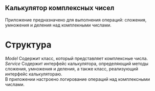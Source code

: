 ## __Калькулятор комплексных чисел__  
Приложение предназначено для выполнения операций: сложения, умножения и деления над комплекными числами.
# Структура  
_Model_ Содержит класс, который представляет комплексные числа.  
_Service_ Содержит интерфейс калькулятора, определяющий методы сложения, умножения и деления, а также класс, реализующий интерфейс калькулятораю.  
В приложении настроено логирование операций над комплексными числами.
